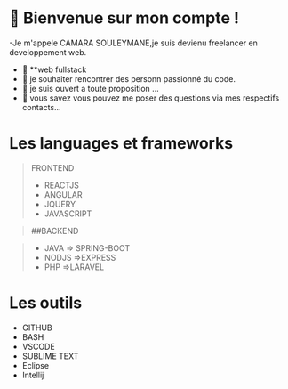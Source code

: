 
 # 🔭 Bienvenue sur mon compte !
-Je m'appele CAMARA SOULEYMANE,je suis devienu freelancer en developpement web. 
- 🌱  **web fullstack
- 👯 je souhaiter rencontrer des personn passionné du code.
- 🤔 je suis ouvert a toute proposition  ...
- 💬 vous savez vous pouvez me poser des questions via mes respectifs contacts...

# Les languages et frameworks
> FRONTEND 
   >- REACTJS
   >- ANGULAR
   >- JQUERY
   >- JAVASCRIPT

>##BACKEND
 
  >- JAVA
      => SPRING-BOOT
  >- NODJS 
      =>EXPRESS
  >- PHP
     =>LARAVEL

# Les outils
 - GITHUB
 - BASH
 - VSCODE
 - SUBLIME TEXT
 - Eclipse
 - Intellij
  
   
 
 

<!--
**workhard2021/workhard2021** is a ✨ _special_ ✨ repository because its `README.md` (this file) appears on your GitHub profile.

Here are some ideas to get you started:
### Hi there 👋
- 🔭  Je suis camara camara souleymane ...
- 🌱 Je suis developpeur web  ...
- 👯 je chercher des personnes ou une equipe motiver pour l'amour des codes ...
- 🤔 je suis ouvert a toute proposition  ...
- 💬 vous savez vous pouvez me poser des question via mes respectifs contacts...
- 📫 How to reach me: ...
- 😄 Pronouns: ...
- ⚡ Fun fact: ...
-->
